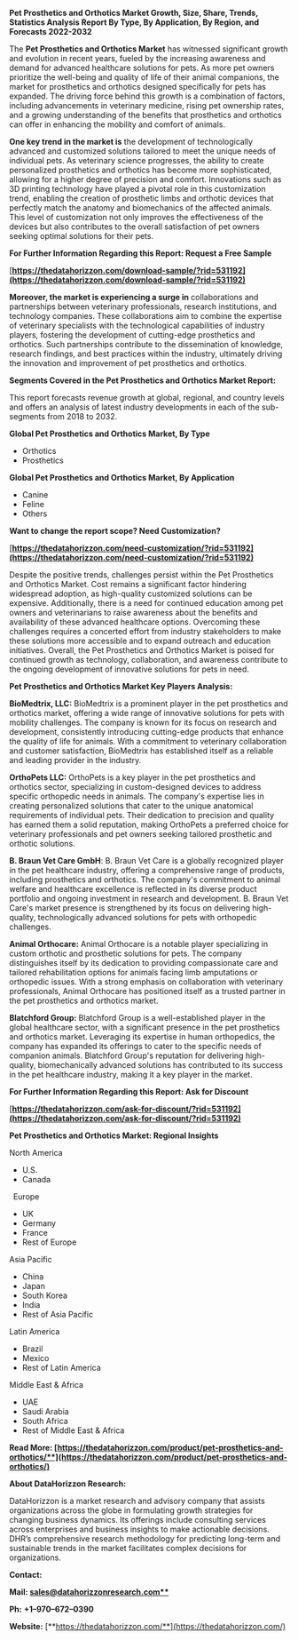 ﻿**Pet Prosthetics and Orthotics Market Growth, Size, Share, Trends, Statistics Analysis Report By Type, By Application, By Region, and Forecasts 2022-2032**


The **Pet Prosthetics and Orthotics Market** has witnessed significant growth and evolution in recent years, fueled by the increasing awareness and demand for advanced healthcare solutions for pets. As more pet owners prioritize the well-being and quality of life of their animal companions, the market for prosthetics and orthotics designed specifically for pets has expanded. The driving force behind this growth is a combination of factors, including advancements in veterinary medicine, rising pet ownership rates, and a growing understanding of the benefits that prosthetics and orthotics can offer in enhancing the mobility and comfort of animals.

**One key trend in the market is** the development of technologically advanced and customized solutions tailored to meet the unique needs of individual pets. As veterinary science progresses, the ability to create personalized prosthetics and orthotics has become more sophisticated, allowing for a higher degree of precision and comfort. Innovations such as 3D printing technology have played a pivotal role in this customization trend, enabling the creation of prosthetic limbs and orthotic devices that perfectly match the anatomy and biomechanics of the affected animals. This level of customization not only improves the effectiveness of the devices but also contributes to the overall satisfaction of pet owners seeking optimal solutions for their pets. 

**For Further Information Regarding this Report: Request a Free Sample**	

[**https://thedatahorizzon.com/download-sample/?rid=531192](https://thedatahorizzon.com/download-sample/?rid=531192)** 

**Moreover, the market is experiencing a surge in** collaborations and partnerships between veterinary professionals, research institutions, and technology companies. These collaborations aim to combine the expertise of veterinary specialists with the technological capabilities of industry players, fostering the development of cutting-edge prosthetics and orthotics. Such partnerships contribute to the dissemination of knowledge, research findings, and best practices within the industry, ultimately driving the innovation and improvement of pet prosthetics and orthotics.

**Segments Covered in the Pet Prosthetics and Orthotics Market Report:**

This report forecasts revenue growth at global, regional, and country levels and offers an analysis of latest industry developments in each of the sub-segments from 2018 to 2032.

**Global Pet Prosthetics and Orthotics Market, By Type**

- Orthotics
- Prosthetics

**Global Pet Prosthetics and Orthotics Market, By Application**

- Canine
- Feline
- Others

**Want to change the report scope? Need Customization?**

[**https://thedatahorizzon.com/need-customization/?rid=531192](https://thedatahorizzon.com/need-customization/?rid=531192)** 

Despite the positive trends, challenges persist within the Pet Prosthetics and Orthotics Market. Cost remains a significant factor hindering widespread adoption, as high-quality customized solutions can be expensive. Additionally, there is a need for continued education among pet owners and veterinarians to raise awareness about the benefits and availability of these advanced healthcare options. Overcoming these challenges requires a concerted effort from industry stakeholders to make these solutions more accessible and to expand outreach and education initiatives. Overall, the Pet Prosthetics and Orthotics Market is poised for continued growth as technology, collaboration, and awareness contribute to the ongoing development of innovative solutions for pets in need.

**Pet Prosthetics and Orthotics Market Key Players Analysis:** 

**BioMedtrix, LLC:** BioMedtrix is a prominent player in the pet prosthetics and orthotics market, offering a wide range of innovative solutions for pets with mobility challenges. The company is known for its focus on research and development, consistently introducing cutting-edge products that enhance the quality of life for animals. With a commitment to veterinary collaboration and customer satisfaction, BioMedtrix has established itself as a reliable and leading provider in the industry.

**OrthoPets LLC:** OrthoPets is a key player in the pet prosthetics and orthotics sector, specializing in custom-designed devices to address specific orthopedic needs in animals. The company's expertise lies in creating personalized solutions that cater to the unique anatomical requirements of individual pets. Their dedication to precision and quality has earned them a solid reputation, making OrthoPets a preferred choice for veterinary professionals and pet owners seeking tailored prosthetic and orthotic solutions.

**B. Braun Vet Care GmbH**: B. Braun Vet Care is a globally recognized player in the pet healthcare industry, offering a comprehensive range of products, including prosthetics and orthotics. The company's commitment to animal welfare and healthcare excellence is reflected in its diverse product portfolio and ongoing investment in research and development. B. Braun Vet Care's market presence is strengthened by its focus on delivering high-quality, technologically advanced solutions for pets with orthopedic challenges.

**Animal Orthocare:** Animal Orthocare is a notable player specializing in custom orthotic and prosthetic solutions for pets. The company distinguishes itself by its dedication to providing compassionate care and tailored rehabilitation options for animals facing limb amputations or orthopedic issues. With a strong emphasis on collaboration with veterinary professionals, Animal Orthocare has positioned itself as a trusted partner in the pet prosthetics and orthotics market.

**Blatchford Group:** Blatchford Group is a well-established player in the global healthcare sector, with a significant presence in the pet prosthetics and orthotics market. Leveraging its expertise in human orthopedics, the company has expanded its offerings to cater to the specific needs of companion animals. Blatchford Group's reputation for delivering high-quality, biomechanically advanced solutions has contributed to its success in the pet healthcare industry, making it a key player in the market.

**For Further Information Regarding this Report: Ask for Discount**	

[**https://thedatahorizzon.com/ask-for-discount/?rid=531192](https://thedatahorizzon.com/ask-for-discount/?rid=531192)** 

**Pet Prosthetics and Orthotics Market: Regional Insights**

North America

- U.S.
- Canada

` `Europe

- UK
- Germany
- France
- Rest of Europe

Asia Pacific

- China
- Japan
- South Korea
- India
- Rest of Asia Pacific

Latin America

- Brazil
- Mexico
- Rest of Latin America

Middle East & Africa

- UAE
- Saudi Arabia
- South Africa
- Rest of Middle East & Africa

**Read More: [https://thedatahorizzon.com/product/pet-prosthetics-and-orthotics/**](https://thedatahorizzon.com/product/pet-prosthetics-and-orthotics/)** 

**About DataHorizzon Research:**

DataHorizzon is a market research and advisory company that assists organizations across the globe in formulating growth strategies for changing business dynamics. Its offerings include consulting services across enterprises and business insights to make actionable decisions. DHR’s comprehensive research methodology for predicting long-term and sustainable trends in the market facilitates complex decisions for organizations.

**Contact:**

**Mail: [sales@datahorizzonresearch.com**](mailto:sales@datahorizzonresearch.com)**

**Ph:** **+1–970–672–0390**

**Website:** [**https://thedatahorizzon.com/**](https://thedatahorizzon.com/)


